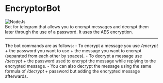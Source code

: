 # EncryptorBot

![NodeJs](https://camo.githubusercontent.com/faec9d89bd2c7d47b91d988dcd0f27011c27e8191d45836cfa36bf2b3c2a92bd/68747470733a2f2f696d672e736869656c64732e696f2f7374617469632f76313f7374796c653d666f722d7468652d6261646765266d6573736167653d4e6f64652e6a7326636f6c6f723d333339393333266c6f676f3d4e6f64652e6a73266c6f676f436f6c6f723d464646464646266c6162656c3d)
<br />
Bot for telegram that allows you to encrypt messages and decrypt them later through the use of a password. It uses the AES encryption.
* * *
The bot commands are as follows:
    - To encrypt a message you use */encrypt* + the password you want to use + the message you want to encrypt (separated from each other by spaces).
    - To decrypt a message use */decrypt* + the password used to encrypt the message while replying to the encrypted message.
    - You can also decrypt the message using the same formula of */decrypt* + password but adding the encrypted message afterwards.
